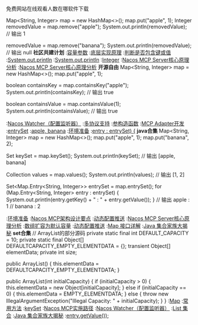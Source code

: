免费网站在线观看人数在哪软件下载


Map<String, Integer> map = new HashMap<>();
map.put("apple", 1);
Integer removedValue = map.remove("apple");
System.out.println(removedValue);  // 输出 1

removedValue = map.remove("banana");
System.out.println(removedValue);  // 输出 null
<strong>社区共建计划</strong>
:[容量参数](https://rentry.org/y76948zh)
:[底层实现原理](https://rentry.org/k34zq7mg)
:[判断是否包含键或值](https://rentry.org/y8754cc9)
:[System.out.println](https://pastebin.com/HaTKRr0s)
:[System.out.println](https://rentry.org/re3udhu8)
:[Integer](https://pastebin.com/PE3aNmih)
:[Nacos MCP Server核心原理分析](https://pastebin.com/FwN8EvAm)
:[Nacos MCP Server核心原理分析](https://pastebin.com/rAGV7KGE)
<strong>开源自由</strong>
Map<String, Integer> map = new HashMap<>();
map.put("apple", 1);

boolean containsKey = map.containsKey("apple");
System.out.println(containsKey);  // 输出 true

boolean containsValue = map.containsValue(1);
System.out.println(containsValue);  // 输出 true

:[Nacos Watcher（配置监听器）](https://pastebin.com/zARYaGUE)
:[多协议支持](https://rentry.org/w5wgesmb)
:[参构造函数](https://github.com/wandeklop/bnokli)
:[MCP Adapter开发](https://pastebin.com/0QR7Nm2G)
:[entrySet](https://rentry.org/q7nqcihr)
:[apple, banana](https://rentry.org/v9fru6qx)
:[环境准备](https://pastebin.com/EYuimKYw)
:[entry : entrySet) {](https://pastebin.com/vJffTUW4)
<strong>java合集</strong>
Map<String, Integer> map = new HashMap<>();
map.put("apple", 1);
map.put("banana", 2);

Set<String> keySet = map.keySet();
System.out.println(keySet);  // 输出 [apple, banana]

Collection<Integer> values = map.values();
System.out.println(values);  // 输出 [1, 2]

Set<Map.Entry<String, Integer>> entrySet = map.entrySet();
for (Map.Entry<String, Integer> entry : entrySet) {
    System.out.println(entry.getKey() + " : " + entry.getValue());
}
// 输出 apple : 1
//      banana : 2

:[环境准备](https://rentry.org/4cpsk2df)
:[Nacos MCP架构设计要点](https://rentry.org/ci9ub4i9)
:[动态配置推送](https://rentry.org/y355dzga)
:[Nacos MCP Server核心原理分析](https://pastebin.com/XjQxxzME)
:[数组扩容为默认容量](https://pastebin.com/UvVHYM1e)
:[动态配置推送](https://github.com/tiankongti21/tiankongti/issues/12)
:[Map 接口详解](https://rentry.org/shkim5td)
:[Java 集合家族大揭秘](https://pastebin.com/Std2ebM3)
<strong>set合集</strong>
// ArrayList的部分源码
private static final int DEFAULT_CAPACITY = 10;
private static final Object[] DEFAULTCAPACITY_EMPTY_ELEMENTDATA = {};
transient Object[] elementData;
private int size;

public ArrayList() {
    this.elementData = DEFAULTCAPACITY_EMPTY_ELEMENTDATA;
}

public ArrayList(int initialCapacity) {
    if (initialCapacity > 0) {
        this.elementData = new Object[initialCapacity];
    } else if (initialCapacity == 0) {
        this.elementData = EMPTY_ELEMENTDATA;
    } else {
        throw new IllegalArgumentException("Illegal Capacity: " + initialCapacity);
    }
}
:[Map](https://rentry.org/4we6gv3k)
:[常用方法](https://pastebin.com/5FzpdYG0)
:[keySet](https://pastebin.com/hHSXhC76)
:[Nacos MCP实施路径](https://rentry.org/cnrxp95p)
:[Nacos Watcher（配置监听器）](https://pastebin.com/LZ1pCFTc)
:[List 集合](https://pastebin.com/5Dz1JACP)
:[Java 集合家族大揭秘](https://rentry.org/xxrbb5x9)
:[entry.getValue());](https://rentry.org/4wqougk5)
